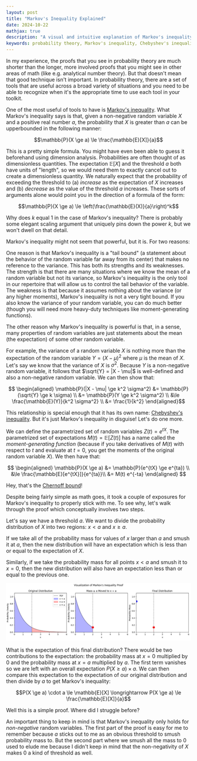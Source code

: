```yaml
---
layout: post
title: "Markov's Inequality Explained"
date: 2024-10-22
mathjax: true
description: "A visual and intuitive explanation of Markov's inequality, showing how it connects to other fundamental probability bounds like Chebyshev's inequality and Chernoff bounds. Includes step-by-step proof visualization."
keywords: probability theory, Markov's inequality, Chebyshev's inequality, Chernoff bound, probability bounds, tail bounds, moment-generating functions, mathematical proofs
---
```


In my experience, the proofs that you see in probability theory are much shorter than the longer, more involved proofs that you
might see in other areas of math (like e.g. analytical number theory). But that doesn't mean that good technique isn't important.
In probability theory, there are a set of tools that are useful across a broad variety of situations and you need to be able to recognize when it's the appropriate time to use each tool in your toolkit.

One of the most useful of tools to have is [Markov's inequality](https://en.wikipedia.org/wiki/Markov%27s_inequality). What Markov's inequality says is that, given a non-negative random variable $X$ and a positive real number $a$, the probability that $X$ is greater than $a$ can be upperbounded in the following manner:

$$\mathbb{P}(X \ge a) \le \frac{\mathbb{E}[X]}{a}$$

This is a pretty simple formula. You might have even been able to guess it beforehand using dimension analysis. Probabilities
are often thought of as dimensionless quantities. The expectation $\mathbb{E}[X]$ and the threshold $a$ both have units of "length", so we would need them to exactly cancel out to create a dimensionless quantity. We naturally expect that the probability of exceeding the threshold to (a) *increase* as the expectation of $X$ increases and (b) *decrease* as the value of the threshold $a$ increases. These sorts of arguments alone would point you in the direction of a formula of the form:

$$\mathbb{P}(X \ge a) \le \left(\frac{\mathbb{E}(X)}{a}\right)^k$$

Why does $k$ equal $1$ in the case of Markov's inequality? There is probably some elegant scaling argument that uniquely pins down the power $k$, but we won't dwell on that detail.

Markov's inequality might not seem that powerful, but it is. For two reasons:

One reason is that Markov's inequality is a "tail bound" (a statement about the behavior of the random variable far away from its center) that makes no reference to the variance. This has both its strengths and its weaknesses. The strength is that there are many situations where we know the mean of a random variable but not its variance, so Markov's inequality is the only tool in our repertoire that will allow us to control the tail behavior of the variable. The weakness is that because it assumes nothing about the variance (or any higher moments), Markov's inequality is not a very tight bound. If you also know the variance of your random variable, you can do much better (though you will need more heavy-duty techniques like moment-generating functions).

The other reason why Markov's inequality is powerful is that, in a sense, many properties of random variables are just statements about the mean (the expectation) of some other random variable.

For example, the variance of a random variable $X$ is nothing more than the expectation of the random variable $Y = (X - \mu)^2$ where
$\mu$ is the mean of $X$. Let's say we know that the variance of $X$ is $\sigma^2$. Because $Y$ is a non-negative random variable, it follows that $\sqrt{Y} = |X - \mu|$ is well-defined and also a non-negative random variable. We can then show that:

$$
\begin{aligned}
\mathbb{P}(|X - \mu| \ge k^2 \sigma^2) &= \mathbb{P}(\sqrt{Y} \ge k \sigma) \\ 
&= \mathbb{P}(Y \ge k^2 \sigma^2) \\
&\le \frac{\mathbb{E}(Y)}{k^2 \sigma^2} \\ 
&= \frac{1}{k^2}
\end{aligned}$$

This relationship is special enough that it has its own name: [Chebyshev's inequality](https://en.wikipedia.org/wiki/Chebyshev%27s_inequality). But it's just Markov's inequality in disguise!
Let's do one more.

We can define the parametrized set of random variables $Z(t) = e^{tX}$. The parametrized set of expectations $M(t) = \mathbb{E}[Z(t)]$ has a name called the *moment-generating function* (because if you take derivatives of $M(t)$ with respect to $t$ and evaluate at $t = 0$, you get the moments of the original random variable $X$). We then have that:

$$
\begin{aligned}
\mathbb{P}(X \ge a) &= \mathbb{P}(e^{tX} \ge e^{ta}) \\
&\le \frac{\mathbb{E}[e^{tX}]}{e^{ta}}\\
&= M(t) e^{-ta}
\end{aligned}
$$

Hey, that's the [Chernoff bound](https://en.wikipedia.org/wiki/Chernoff_bound)!

Despite being fairly simple as math goes, it took a couple of exposures for Markov's inequality to properly stick with me. To see why,
let's walk through the proof which conceptually involves two steps.

Let's say we have a threshold $a$. We want to divide the probability distribution of $X$ into two regions: $x < a$ and $x \ge a$. 

If we take all of the probability mass for values of $x$ larger
than $a$ and smush it at $a$, then the new distribution will have an expectation which is less than or equal to the expectation
of $X$. 

Similarly, if we take the probability mass for all points $x < a$ and smush it to $x=0$, then the new distribution will also
have an expectation less than or equal to the previous one.

![Visual proof of Markov's inequality showing probability mass transformation](/assets/markov-inequality-explained/visual_proof.png)

What is the expectation of this final distribution? There would be two contributions to the expectation: the probability mass at $x = 0$ multiplied by 0 and the probability mass at $x = a$ multiplied by $a$. The first term vanishes so we are left with an overall expectation $P(X \ge a) \times a$. We can then compare this expectation to the expectation of our original distribution and then divide by $a$ to get Markov's inequality:

$$P(X \ge a) \cdot a \le \mathbb{E}[X] \longrightarrow P(X \ge a) \le \frac{\mathbb{E}[X]}{a}$$
 
Well this is a simple proof. Where did I struggle before?

An important thing to keep in mind is that Markov's inequality only holds for *non-negative* random variables. The first part of
the proof is easy for me to remember because $a$ sticks out to me as an obvious threshold to smush probability mass to. But the second part where we smush all the mass to $0$ used to elude me because I didn't keep in mind that the non-negativity of $X$ makes $0$ a kind of threshold as well.